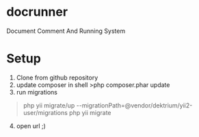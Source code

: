 docrunner
=========

Document Comment And Running System


Setup
=====

1) Clone from github repository
2) update composer in shell >php composer.phar update
3) run migrations
 >php yii migrate/up --migrationPath=@vendor/dektrium/yii2-user/migrations
 >php yii migrate
4) open url ;)

